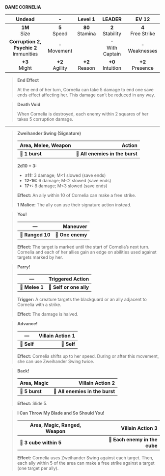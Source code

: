 **DAME CORNELIA**

|                  Undead                   |         -         |      Level 1      |        LEADER         |        EV 12         |
|:-----------------------------------------:|:-----------------:|:-----------------:|:---------------------:|:--------------------:|
|              **1M**<br>Size               |  **5**<br>Speed   | **80**<br>Stamina |  **2**<br>Stability   | **4**<br>Free Strike |
| **Corruption 2, Psychic 2**<br>Immunities | **-**<br>Movement |                   | **-**<br>With Captain | **-**<br>Weaknesses  |
|              **+3**<br>Might              | **+2**<br>Agility | **+2**<br>Reason  |  **+0**<br>Intuition  |  **+2**<br>Presence  |

> **End Effect**
> 
> At the end of her turn, Cornelia can take 5 damage to end one save ends effect affecting her. This damage can’t be reduced in any way.

> **Death Void**
> 
> When Cornelia is destroyed, each enemy within 2 squares of her takes 5 corruption damage.

---

> **Zweihander Swing (Signature)**
> 
> | **Area, Melee, Weapon** |                      **Action** |
> | ----------------------- | -------------------------------:|
> | **📏 1 burst**          | **🎯 All enemies in the burst** |
> 
> **2d10 + 3:**
> 
> - **≤11:** 3 damage; M<1 slowed (save ends)
> - **12-16:** 6 damage; M<2 slowed (save ends)
> - **17+:** 8 damage; M<3 slowed (save ends)
> 
> **Effect:** An ally within 10 of Cornelia can make a free strike.
> 
> **1 Malice:** The ally can use their signature action instead.

> **You!**
> 
> | **—**            |     **Maneuver** |
> | ---------------- | ----------------:|
> | **📏 Ranged 10** | **🎯 One enemy** |
> 
> **Effect:** The target is marked until the start of Cornelia’s next turn. Cornelia and each of her allies gain an edge on abilities used against targets marked by her.

> **Parry!**
> 
> | **—**          |    **Triggered Action** |
> | -------------- | -----------------------:|
> | **📏 Melee 1** | **🎯 Self or one ally** |
> 
> **Trigger:** A creature targets the blackguard or an ally adjacent to Cornelia with a strike.
> 
> **Effect:** The damage is halved.

> **Advance!**
> 
> | **—**       | **Villain Action 1** |
> | ----------- | --------------------:|
> | **📏 Self** |          **🎯 Self** |
> 
> **Effect:** Cornelia shifts up to her speed. During or after this movement, she can use Zweihander Swing twice.

> **Back!**
> 
> | **Area, Magic** |            **Villain Action 2** |
> | --------------- | -------------------------------:|
> | **📏 5 burst**  | **🎯 All enemies in the burst** |
> 
> **Effect:** Slide 5.

> **I Can Throw My Blade and So Should You!**
> 
> | **Area, Magic, Ranged, Weapon** |          **Villain Action 3** |
> | ------------------------------- | -----------------------------:|
> | **📏 3 cube within 5**          | **🎯 Each enemy in the cube** |
> 
> **Effect:** Cornelia uses Zweihander Swing against each target. Then, each ally within 5 of the area can make a free strike against a target (one target per ally).
